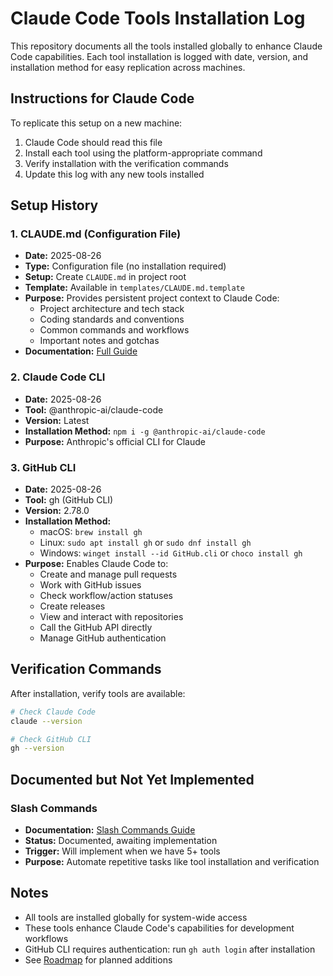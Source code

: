 # Claude Code Tools Installation Log

This repository documents all the tools installed globally to enhance Claude Code capabilities.
Each tool installation is logged with date, version, and installation method for easy replication across machines.

## Instructions for Claude Code

To replicate this setup on a new machine:
1. Claude Code should read this file
2. Install each tool using the platform-appropriate command
3. Verify installation with the verification commands
4. Update this log with any new tools installed

## Setup History

### 1. CLAUDE.md (Configuration File)
- **Date:** 2025-08-26
- **Type:** Configuration file (no installation required)
- **Setup:** Create `CLAUDE.md` in project root
- **Template:** Available in `templates/CLAUDE.md.template`
- **Purpose:** Provides persistent project context to Claude Code:
  - Project architecture and tech stack
  - Coding standards and conventions
  - Common commands and workflows
  - Important notes and gotchas
- **Documentation:** [Full Guide](docs/CLAUDE_MD_GUIDE.md)

### 2. Claude Code CLI
- **Date:** 2025-08-26
- **Tool:** @anthropic-ai/claude-code
- **Version:** Latest
- **Installation Method:** `npm i -g @anthropic-ai/claude-code`
- **Purpose:** Anthropic's official CLI for Claude

### 3. GitHub CLI
- **Date:** 2025-08-26
- **Tool:** gh (GitHub CLI)
- **Version:** 2.78.0
- **Installation Method:** 
  - macOS: `brew install gh`
  - Linux: `sudo apt install gh` or `sudo dnf install gh`
  - Windows: `winget install --id GitHub.cli` or `choco install gh`
- **Purpose:** Enables Claude Code to:
  - Create and manage pull requests
  - Work with GitHub issues
  - Check workflow/action statuses
  - Create releases
  - View and interact with repositories
  - Call the GitHub API directly
  - Manage GitHub authentication

## Verification Commands

After installation, verify tools are available:

```bash
# Check Claude Code
claude --version

# Check GitHub CLI
gh --version
```

## Documented but Not Yet Implemented

### Slash Commands
- **Documentation:** [Slash Commands Guide](docs/SLASH_COMMANDS_GUIDE.md)
- **Status:** Documented, awaiting implementation
- **Trigger:** Will implement when we have 5+ tools
- **Purpose:** Automate repetitive tasks like tool installation and verification

## Notes

- All tools are installed globally for system-wide access
- These tools enhance Claude Code's capabilities for development workflows
- GitHub CLI requires authentication: run `gh auth login` after installation
- See [Roadmap](README.md#roadmap) for planned additions